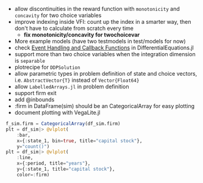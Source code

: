 - allow discontinuities in the reward function with `monotonicity` and `concavity` for two choice variables
- improve indexing inside VFI: count up the index in a smarter way, then don't have to calculate from scratch every time
    - **fix monotonicity/concavity for twochoicevar**
- More example models (have two testmodels in test/models for now)
- check [Event Handling and Callback Functions](http://docs.juliadiffeq.org/latest/features/callback_functions.html) in DifferentialEquations.jl
- support more than two choice variables when the integration dimension is `separable`
- plotrecipe for `DDPSolution`
- allow parametric types in problem definition of state and choice vectors, i.e. `AbstractVector{T}` instead of `Vector{Float64}`
- allow `LabelledArrays.jl` in problem definition
- support firm exit
- add @inbounds
- :firm in DataFrame(sim) should be an CategoricalArray for easy plotting
- document plotting with VegaLite.jl
```julia
f_sim.firm = CategoricalArray(df_sim.firm)
plt = df_sim|> @vlplot(
    :bar,
    x={:state_1, bin=true, title="capital stock"},
    y="count()")
plt = df_sim|> @vlplot(
    :line,
    x={:period, title="years"},
    y={:state_1, title="capital stock"},
    color=:firm)
```
